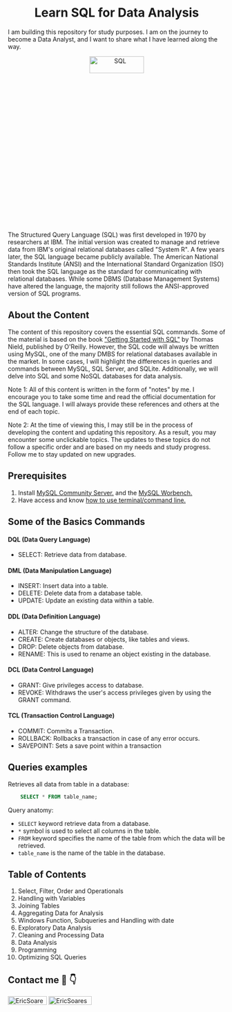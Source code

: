 <h1 align="center"> Learn SQL for Data Analysis </h1>

I am building this repository for study purposes. I am on the journey to become a Data Analyst, and I want to share what I have learned along the way.

<p align="center"> <img src="https://www.dataquest.io/wp-content/uploads/2021/11/why-sql-consumes-so-much-memory-header.webp" alt="SQL" width="50%" height="10%"/> </a> </p>

The Structured Query Language (SQL) was first developed in 1970 by researchers at IBM. The initial version was created to manage and retrieve data from IBM's original relational databases called "System R". A few years later, the SQL language became publicly available. The American National Standards Institute (ANSI) and the International Standard Organization (ISO) then took the SQL language as the standard for communicating with relational databases. While some DBMS (Database Management Systems) have altered the language, the majority still follows the ANSI-approved version of SQL programs.

## About the Content

The content of this repository covers the essential SQL commands. Some of the material is based on the book ["Getting Started with SQL"](https://www.amazon.com/Getting-Started-SQL-Hands-Beginners/dp/1491938617/ref=sr_1_1?crid=RVXQWN6KCAGY&keywords=getting+started+with+sql&qid=1675856434&sprefix=getting+started+with+sql%2Caps%2C261&sr=8-1) by Thomas Nield, published by O'Reilly. However, the SQL code will always be written using MySQL, one of the many DMBS for relational databases available in the market. In some cases, I will highlight the differences in queries and commands between MySQL, SQL Server, and SQLite. Additionally, we will delve into SQL and some NoSQL databases for data analysis.

Note 1: All of this content is written in the form of "notes" by me. I encourage you to take some time and read the official documentation for the SQL language. I will always provide these references and others at the end of each topic.

Note 2: At the time of viewing this, I may still be in the process of developing the content and updating this repository. As a result, you may encounter some unclickable topics. The updates to these topics do not follow a specific order and are based on my needs and study progress. Follow me to stay updated on new upgrades.

## Prerequisites
1. Install [MySQL Community Server.](https://dev.mysql.com/downloads/) and the [MySQL Worbench.](https://dev.mysql.com/downloads/workbench/)
2. Have access and know [how to use terminal/command line.](https://learn.microsoft.com/en-us/windows-server/administration/windows-commands/windows-commands)

## Some of the Basics Commands

#### DQL (Data Query Language)

- SELECT: Retrieve data from database.

#### DML (Data Manipulation Language)

- INSERT: Insert data into a table.
- DELETE: Delete data from a database table.
- UPDATE: Update an existing data within a table.

#### DDL (Data Definition Language)

- ALTER: Change the structure of the database.
- CREATE: Create databases or objects, like tables and views.
- DROP: Delete objects from database.
- RENAME: This is used to rename an object existing in the database.

#### DCL (Data Control Language)

- GRANT: Give privileges access to database. 
- REVOKE: Withdraws the user's access privileges given by using the GRANT command.

#### TCL (Transaction Control Language) 

- COMMIT: Commits a Transaction. 
- ROLLBACK: Rollbacks a transaction in case of any error occurs.
- SAVEPOINT: Sets a save point within a transaction    

## Queries examples

Retrieves all data from table in a database:

```sql
    SELECT * FROM table_name;
```

Query anatomy:

- `SELECT` keyword retrieve data from a database.
- `*` symbol is used to select all columns in the table.
- `FROM` keyword specifies the name of the table from which the data will be retrieved.
- `table_name` is the name of the table in the database.


## Table of Contents

1. Select, Filter, Order and Operationals
2. Handling with Variables
3. Joining Tables
4. Aggregating Data for Analysis
5. Windows Function, Subqueries and Handling with date
6. Exploratory Data Analysis
7. Cleaning and Processing Data
8. Data Analysis
9. Programming
10. Optimizing SQL Queries

## Contact me 🔗 👇 

<a href="https://github.com/soareseric/" target="blank"><img align="center" src="https://img.shields.io/github/followers/soareseric?label=Follow&style=social&link=https://github.com/soareseric/" alt="EricSoares" height="20" width="90" /></a>
<a href="https://www.linkedin.com/in/eric-soares-maciel" target="blank"><img align="center" src="https://img.shields.io/badge/-EricSoares-blue?style=flat-square&logo=Linkedin&logoColor=white&link=https://www.linkedin.com/in/eric-soares-maciel/" alt="EricSoares" height="20" width="100" /></a>
